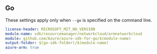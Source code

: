 ## Go

These settings apply only when `--go` is specified on the command line.

```yaml $(go) && $(track2)
license-header: MICROSOFT_MIT_NO_VERSION
module-name: sdk/resourcemanager/networkcloud/armnetworkcloud
module: github.com/Azure/azure-sdk-for-go/$(module-name)
output-folder: $(go-sdk-folder)/$(module-name)
azure-arm: true
```
